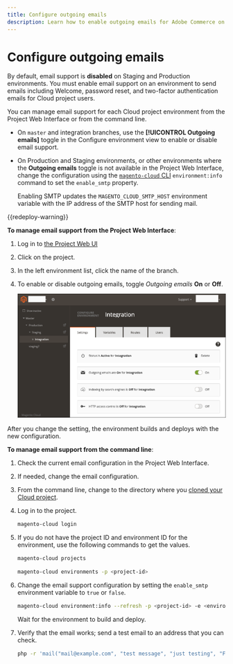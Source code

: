 ```yaml
---
title: Configure outgoing emails
description: Learn how to enable outgoing emails for Adobe Commerce on cloud infrastructure.
---
```


# Configure outgoing emails

By default, email support is **disabled** on Staging and Production environments. You must enable email support on an environment to send emails including Welcome, password reset, and two-factor authentication emails for Cloud project users.

You can manage email support for each Cloud project environment from the Project Web Interface or from the command line.

-  On `master` and integration branches, use the **[!UICONTROL Outgoing emails]** toggle in the Configure environment view to enable or disable email support.

-  On Production and Staging environments, or other environments where the **Outgoing emails** toggle is not available in the Project Web Interface, change the configuration using the [`magento-cloud` CLI](https://devdocs.magento.com/cloud/reference/cli-ref-topic.html) `environment:info` command to set the `enable_smtp` property.

   Enabling SMTP updates the `MAGENTO_CLOUD_SMTP_HOST` environment variable with the IP address of the SMTP host for sending mail.

{{redeploy-warning}}

**To manage email support from the Project Web Interface**:

1. Log in to [the Project Web UI](https://accounts.magento.cloud/user/)
1. Click on the project.
1. In the left environment list, click the name of the branch.
1. To enable or disable outgoing emails, toggle _Outgoing emails_ **On** or **Off**.

   ![Enable outgoing email configuration](../../assets/outgoing-emails.png)

After you change the setting, the environment builds and deploys with the new configuration.

**To manage email support from the command line**:

1. Check the current email configuration in the Project Web Interface.

1. If needed, change the email configuration.

1. From the command line, change to the directory where you [cloned your Cloud project](https://devdocs.magento.com/cloud/before/before-setup-env-2_clone.html#clone-the-project).

1. Log in to the project.

   ```bash
   magento-cloud login
   ```

1. If you do not have the project ID and environment ID for the environment, use the following commands to get the values.

   ```bash
   magento-cloud projects
   ```

   ```bash
   magento-cloud environments -p <project-id>
   ```

1. Change the email support configuration by setting the `enable_smtp` environment variable to `true` or `false`.

   ```bash
   magento-cloud environment:info --refresh -p <project-id> -e <environment-id> enable_smtp true
   ```

   Wait for the environment to build and deploy.

1. Verify that the email works; send a test email to an address that you can check.

      ```bash
      php -r 'mail("mail@example.com", "test message", "just testing", "From: tester@example.com");'
      ```

